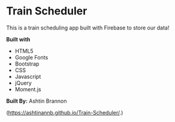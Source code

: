 
 # Train Scheduler 

This is a train scheduling app built with Firebase to store our data! 

**Built with**
* HTML5
* Google Fonts
* Bootstrap
* CSS
* Javascript
* jQuery
* Moment.js

 **Built By:**
Ashtin Brannon

(https://ashtinannb.github.io/Train-Scheduler/.)   
<br>

